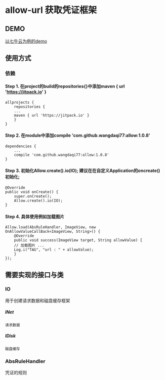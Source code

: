 # allow-url 获取凭证框架

## DEMO
[以七牛云为例的demo](https://github.com/wangdaqi77/AllowUrlForQiNiu)

## 使用方式

### 依赖
#### Step 1. 在project的build的repositories{}中添加maven { url 'https://jitpack.io' }

	allprojects {
	    repositories {
		...
		maven { url 'https://jitpack.io' }
	    }
	}
#### Step 2. 在module中添加compile 'com.github.wangdaqi77:allow:1.0.8'
	dependencies {
	    ...
	    compile 'com.github.wangdaqi77:allow:1.0.8'
	}
#### Step 3. 初始化Allow.create().io(IO); 建议在在自定义Application的oncreate()初始化;
    @Override
    public void onCreate() {
        super.onCreate();
        Allow.create().io(IO);
    }
#### Step 4. 具体使用例如加载图片
	Allow.load(AbsRuleHandler, ImageView, new OnAllowValueCallBack<ImageView, String>() {
	    @Override
	    public void success(ImageView target, String allowValue) {
		// 加载图片 ...
		Log.i("TAG", "url : " + allowValue);
	    }
	});

## 需要实现的接口与类

### IO
用于创建请求数据和磁盘缓存框架
##### INet<P>
	请求数据
##### IDisk
	磁盘缓存

### AbsRuleHandler
凭证的规则
